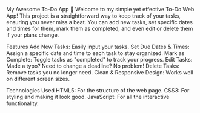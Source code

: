 My Awesome To-Do App 🚀
Welcome to my simple yet effective To-Do Web App! This project is a straightforward way to keep track of your tasks, ensuring you never miss a beat. You can add new tasks, set specific dates and times for them, mark them as completed, and even edit or delete them if your plans change.

Features
Add New Tasks: Easily input your tasks.
Set Due Dates & Times: Assign a specific date and time to each task to stay organized.
Mark as Complete: Toggle tasks as "completed" to track your progress.
Edit Tasks: Made a typo? Need to change a deadline? No problem!
Delete Tasks: Remove tasks you no longer need.
Clean & Responsive Design: Works well on different screen sizes.

Technologies Used
HTML5: For the structure of the web page.
CSS3: For styling and making it look good.
JavaScript: For all the interactive functionality.
